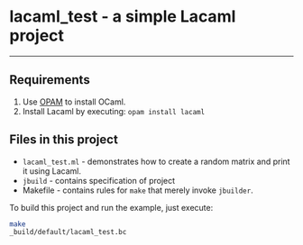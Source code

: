 lacaml\_test - a simple Lacaml project
=====================================

---------------------------------------------------------------------------

Requirements
------------

  1. Use [OPAM](https://opam.ocaml.org) to install OCaml.
  2. Install Lacaml by executing: `opam install lacaml`

Files in this project
---------------------

  * `lacaml_test.ml` - demonstrates how to create a random matrix and print it using Lacaml.
  * `jbuild` - contains specification of project
  * Makefile - contains rules for `make` that merely invoke `jbuilder`.

To build this project and run the example, just execute:

```sh
make
_build/default/lacaml_test.bc
```
